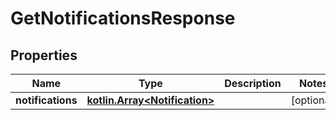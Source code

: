 
# GetNotificationsResponse

## Properties
Name | Type | Description | Notes
------------ | ------------- | ------------- | -------------
**notifications** | [**kotlin.Array&lt;Notification&gt;**](Notification.md) |  |  [optional]



